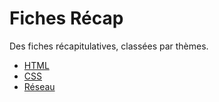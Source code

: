 # Fiches Récap
Des fiches récapitulatives, classées par thèmes.

- [HTML](html/)
- [CSS](css/)
- [Réseau](réseau/)
